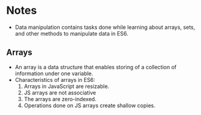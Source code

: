 # Notes

- Data manipulation contains tasks done while learning about arrays, sets, and other methods to manipulate data in ES6.

## Arrays

- An array is a data structure that enables storing of a collection of information under one variable.
- Characteristics of arrays in ES6:
    1. Arrays in JavaScript are resizable.
    2. JS arrays are not associative
    3. The arrays are zero-indexed.
    4. Operations done on JS arrays create shallow copies.
